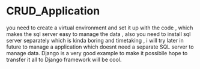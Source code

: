 # CRUD_Application
you need to create a virtual environment and set it up with  the code , which makes the sql server easy to manage the data ,
also you need to install sql server separately which is kinda boring and timetaking , i will try later in future to manage a application which doesnt need a separate SQL server to manage data.
Django is a very good example to make it possiblle hope to transfer it all to Django framework will be cool.
